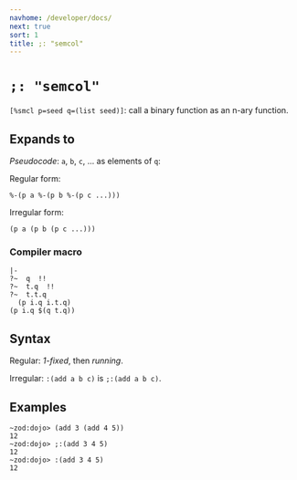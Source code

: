 ```yaml
---
navhome: /developer/docs/
next: true
sort: 1
title: ;: "semcol"
---
```


# `;: "semcol"`

`[%smcl p=seed q=(list seed)]`: call a binary function as an n-ary function.

## Expands to

*Pseudocode*: `a`, `b`, `c`, ... as elements of `q`:

Regular form:

```
%-(p a %-(p b %-(p c ...)))
```

Irregular form:

```
(p a (p b (p c ...)))
```

### Compiler macro

```
|-
?~  q  !!
?~  t.q  !!
?~  t.t.q
  (p i.q i.t.q)
(p i.q $(q t.q))
```

## Syntax

Regular: *1-fixed*, then *running*.

Irregular: `:(add a b c)` is `;:(add a b c)`.

## Examples

```
~zod:dojo> (add 3 (add 4 5))
12
~zod:dojo> ;:(add 3 4 5)
12
~zod:dojo> :(add 3 4 5)
12
```
